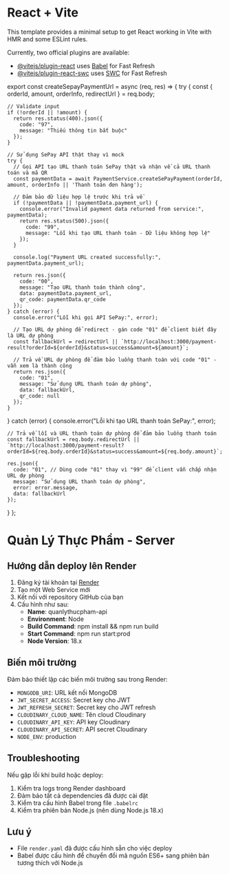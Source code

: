 # React + Vite

This template provides a minimal setup to get React working in Vite with HMR and some ESLint rules.

Currently, two official plugins are available:

- [@vitejs/plugin-react](https://github.com/vitejs/vite-plugin-react/blob/main/packages/plugin-react/README.md) uses [Babel](https://babeljs.io/) for Fast Refresh
- [@vitejs/plugin-react-swc](https://github.com/vitejs/vite-plugin-react-swc) uses [SWC](https://swc.rs/) for Fast Refresh

export const createSepayPaymentUrl = async (req, res) => {
  try {
    const { orderId, amount, orderInfo, redirectUrl } = req.body;

    // Validate input
    if (!orderId || !amount) {
      return res.status(400).json({
        code: "97",
        message: "Thiếu thông tin bắt buộc"
      });
    }

    // Sử dụng SePay API thật thay vì mock
    try {
      // Gọi API tạo URL thanh toán SePay thật và nhận về cả URL thanh toán và mã QR
      const paymentData = await PaymentService.createSePayPayment(orderId, amount, orderInfo || 'Thanh toán đơn hàng');

      // Đảm bảo dữ liệu hợp lệ trước khi trả về
      if (!paymentData || !paymentData.payment_url) {
        console.error("Invalid payment data returned from service:", paymentData);
        return res.status(500).json({
          code: "99",
          message: "Lỗi khi tạo URL thanh toán - Dữ liệu không hợp lệ"
        });
      }

      console.log("Payment URL created successfully:", paymentData.payment_url);

      return res.json({
        code: "00",
        message: "Tạo URL thanh toán thành công",
        data: paymentData.payment_url,
        qr_code: paymentData.qr_code
      });
    } catch (error) {
      console.error("Lỗi khi gọi API SePay:", error);
      
      // Tạo URL dự phòng để redirect - gán code "01" để client biết đây là URL dự phòng
      const fallbackUrl = redirectUrl || `http://localhost:3000/payment-result?orderId=${orderId}&status=success&amount=${amount}`;
      
      // Trả về URL dự phòng để đảm bảo luồng thanh toán với code "01" - vẫn xem là thành công
      return res.json({
        code: "01",
        message: "Sử dụng URL thanh toán dự phòng",
        data: fallbackUrl,
        qr_code: null
      });
    }
  } catch (error) {
    console.error("Lỗi khi tạo URL thanh toán SePay:", error);
    
    // Trả về lỗi và URL thanh toán dự phòng để đảm bảo luồng thanh toán
    const fallbackUrl = req.body.redirectUrl || `http://localhost:3000/payment-result?orderId=${req.body.orderId}&status=success&amount=${req.body.amount}`;
    
    res.json({
      code: "01", // Dùng code "01" thay vì "99" để client vẫn chấp nhận URL dự phòng
      message: "Sử dụng URL thanh toán dự phòng",
      error: error.message,
      data: fallbackUrl
    });
  }
};

# Quản Lý Thực Phẩm - Server

## Hướng dẫn deploy lên Render

1. Đăng ký tài khoản tại [Render](https://render.com/)
2. Tạo một Web Service mới
3. Kết nối với repository GitHub của bạn
4. Cấu hình như sau:
   - **Name**: quanlythucpham-api
   - **Environment**: Node
   - **Build Command**: npm install && npm run build
   - **Start Command**: npm run start:prod
   - **Node Version**: 18.x

## Biến môi trường

Đảm bảo thiết lập các biến môi trường sau trong Render:

- `MONGODB_URI`: URL kết nối MongoDB
- `JWT_SECRET_ACCESS`: Secret key cho JWT
- `JWT_REFRESH_SECRET`: Secret key cho JWT refresh
- `CLOUDINARY_CLOUD_NAME`: Tên cloud Cloudinary
- `CLOUDINARY_API_KEY`: API key Cloudinary
- `CLOUDINARY_API_SECRET`: API secret Cloudinary
- `NODE_ENV`: production

## Troubleshooting

Nếu gặp lỗi khi build hoặc deploy:

1. Kiểm tra logs trong Render dashboard
2. Đảm bảo tất cả dependencies đã được cài đặt
3. Kiểm tra cấu hình Babel trong file `.babelrc`
4. Kiểm tra phiên bản Node.js (nên dùng Node.js 18.x)

## Lưu ý

- File `render.yaml` đã được cấu hình sẵn cho việc deploy
- Babel được cấu hình để chuyển đổi mã nguồn ES6+ sang phiên bản tương thích với Node.js

